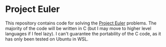 # Project Euler

This repository contains code for solving the [Project Euler](https://projecteuler.net/) problems. The majority of the code will be written in C (but I may move to higher level languages if I feel lazy). I can't guarantee the portability of the C code, as it has only been tested on Ubuntu in WSL.
